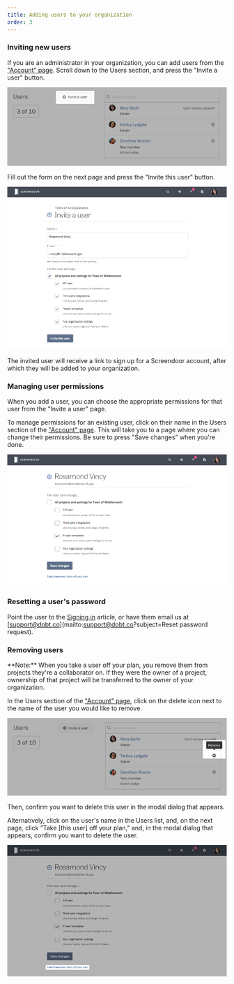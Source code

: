 ```yaml
---
title: Adding users to your organization
order: 3
---
```


### Inviting new users

If you are an administrator in your organization, you can add users from the ["Account" page](https://screendoor.dobt.co/account). Scroll down to the Users section, and press the "Invite a user" button.

![Adding a user.](../images/managing_users_1.png)

Fill out the form on the next page and press the "Invite this user" button.

![Inviting a user.](../images/managing_users_2.png)

The invited user will receive a link to sign up for a Screendoor account, after which they will be added to your organization.

### Managing user permissions

When you add a user, you can choose the appropriate permissions for that user from the "Invite a user" page.

To manage permissions for an existing user, click on their name in the Users section of the ["Account" page](https://screendoor.dobt.co/account). This will take you to a page where you can change their permissions. Be sure to press "Save changes" when you're done.

![Changing a user's permissions.](../images/managing_users_3.png)

### Resetting a user's password

Point the user to the [Signing in](signup_and_login.html) article, or have them email us at [support@dobt.co](mailto:support@dobt.co?subject=Reset password request).

### Removing users

<div class='alert'>
    **Note:** When you take a user off your plan, you remove them from projects they're a collaborator on. If they were the owner of a project, ownership of that project will be transferred to the owner of your organization.
</div>

In the Users section of the ["Account" page](https://screendoor.dobt.co/account), click on the delete icon next to the name of the user you would like to remove.

![Removing a user from the Account page.](../images/managing_users_4.png)

Then, confirm you want to delete this user in the modal dialog that appears.

Alternatively, click on the user's name in the Users list, and, on the next page, click "Take [this user] off your plan," and, in the modal dialog that appears, confirm you want to delete the user.

![Taking a user off your plan.](../images/managing_users_5.png)
